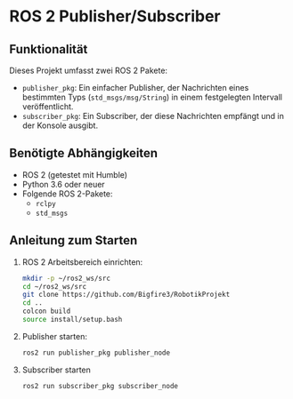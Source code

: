# ROS 2 Publisher/Subscriber

## **Funktionalität**
Dieses Projekt umfasst zwei ROS 2 Pakete:
- `publisher_pkg`: Ein einfacher Publisher, der Nachrichten eines bestimmten Typs (`std_msgs/msg/String`) in einem festgelegten Intervall veröffentlicht.
- `subscriber_pkg`: Ein Subscriber, der diese Nachrichten empfängt und in der Konsole ausgibt.

## **Benötigte Abhängigkeiten**
- ROS 2 (getestet mit Humble)
- Python 3.6 oder neuer
- Folgende ROS 2-Pakete:
  - `rclpy`
  - `std_msgs`

## **Anleitung zum Starten**
1. ROS 2 Arbeitsbereich einrichten:
    ```bash
    mkdir -p ~/ros2_ws/src
    cd ~/ros2_ws/src
    git clone https://github.com/Bigfire3/RobotikProjekt
    cd ..
    colcon build
    source install/setup.bash
2. Publisher starten:
    ```bash
    ros2 run publisher_pkg publisher_node
3. Subscriber starten
    ```bash
    ros2 run subscriber_pkg subscriber_node
